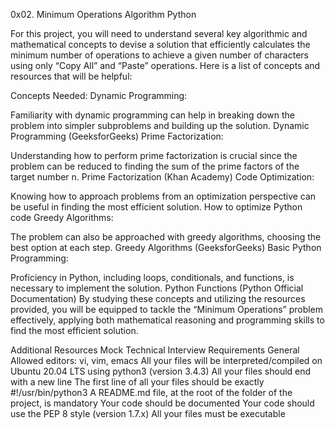 0x02. Minimum Operations
Algorithm
Python

For this project, you will need to understand several key algorithmic and mathematical concepts to devise a solution that efficiently calculates the minimum number of operations to achieve a given number of characters using only “Copy All” and “Paste” operations. Here is a list of concepts and resources that will be helpful:

Concepts Needed:
Dynamic Programming:

Familiarity with dynamic programming can help in breaking down the problem into simpler subproblems and building up the solution.
Dynamic Programming (GeeksforGeeks)
Prime Factorization:

Understanding how to perform prime factorization is crucial since the problem can be reduced to finding the sum of the prime factors of the target number n.
Prime Factorization (Khan Academy)
Code Optimization:

Knowing how to approach problems from an optimization perspective can be useful in finding the most efficient solution.
How to optimize Python code
Greedy Algorithms:

The problem can also be approached with greedy algorithms, choosing the best option at each step.
Greedy Algorithms (GeeksforGeeks)
Basic Python Programming:

Proficiency in Python, including loops, conditionals, and functions, is necessary to implement the solution.
Python Functions (Python Official Documentation)
By studying these concepts and utilizing the resources provided, you will be equipped to tackle the “Minimum Operations” problem effectively, applying both mathematical reasoning and programming skills to find the most efficient solution.

Additional Resources
Mock Technical Interview
Requirements
General
Allowed editors: vi, vim, emacs
All your files will be interpreted/compiled on Ubuntu 20.04 LTS using python3 (version 3.4.3)
All your files should end with a new line
The first line of all your files should be exactly #!/usr/bin/python3
A README.md file, at the root of the folder of the project, is mandatory
Your code should be documented
Your code should use the PEP 8 style (version 1.7.x)
All your files must be executable
